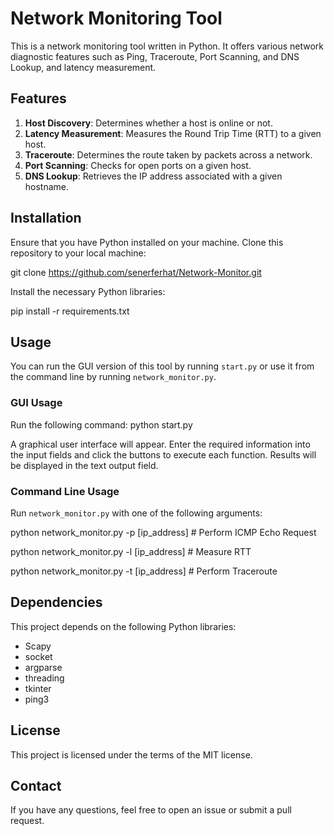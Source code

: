 # Network Monitoring Tool

This is a network monitoring tool written in Python. It offers various network diagnostic features such as Ping, Traceroute, Port Scanning, and DNS Lookup, and latency measurement.

## Features

1. **Host Discovery**: Determines whether a host is online or not.
2. **Latency Measurement**: Measures the Round Trip Time (RTT) to a given host.
3. **Traceroute**: Determines the route taken by packets across a network.
4. **Port Scanning**: Checks for open ports on a given host.
5. **DNS Lookup**: Retrieves the IP address associated with a given hostname.

## Installation

Ensure that you have Python installed on your machine. Clone this repository to your local machine:

git clone https://github.com/senerferhat/Network-Monitor.git

Install the necessary Python libraries:

pip install -r requirements.txt


## Usage

You can run the GUI version of this tool by running `start.py` or use it from the command line by running `network_monitor.py`.

### GUI Usage

Run the following command:
python start.py

A graphical user interface will appear. Enter the required information into the input fields and click 
the buttons to execute each function. Results will be displayed in the text output field.

### Command Line Usage

Run `network_monitor.py` with one of the following arguments:

python network_monitor.py -p [ip_address] # Perform ICMP Echo Request

python network_monitor.py -l [ip_address] # Measure RTT

python network_monitor.py -t [ip_address] # Perform Traceroute



## Dependencies

This project depends on the following Python libraries:

- Scapy
- socket
- argparse
- threading
- tkinter
- ping3

## License

This project is licensed under the terms of the MIT license.

## Contact

If you have any questions, feel free to open an issue or submit a pull request.
